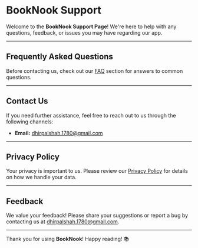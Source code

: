 # BookNook Support

Welcome to the **BookNook Support Page**! We're here to help with any questions, feedback, or issues you may have regarding our app.

---

## **Frequently Asked Questions**
Before contacting us, check out our [FAQ](#) section for answers to common questions.

---

## **Contact Us**
If you need further assistance, feel free to reach out to us through the following channels:

- **Email:** [dhirpalshah.1780@gmail.com](mailto:dhirpalshah.1780@gmail.com)

---

## **Privacy Policy**
Your privacy is important to us. Please review our [Privacy Policy](https://github.com/dhirpalshah/booknookinfo/blob/main/privacypolicy.md) for details on how we handle your data.

---

## **Feedback**
We value your feedback! Please share your suggestions or report a bug by contacting us at [dhirpalshah.1780@gmail.com](mailto:dhirpalshah.1780@gmail.com).

---

Thank you for using **BookNook**! Happy reading! 📚
